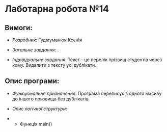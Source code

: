 # Лаботарна робота №14
## Вимоги:
* *Розробник*: Гуджуманюк Ксенія

* *Загальне завдання*: .

* *Індивідуальне завдання*: Текст - це перелік прізвищ студентів через кому. Видалити з тексту усі дублікати.

## Опис програми:
* *Функціональне призначення*: Програма переписує з одного масиву до іншого призвища без дублікатів.

* *Опис логічної структури*:

* * Функція main()